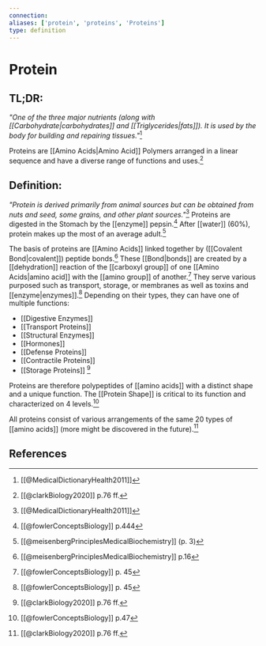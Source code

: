 ```yaml
---
connection:
aliases: ['protein', 'proteins', 'Proteins']
type: definition
---
```


# Protein

## TL;DR:
*"One of the three major nutrients (along with [[Carbohydrate|carbohydrates]] and [[Triglycerides|fats]]). It is used by the body for building and repairing tissues."*[^1]

Proteins are [[Amino Acids|Amino Acid]] Polymers arranged in a linear sequence and have a diverse range of functions and uses.[^4]

## Definition:
*"Protein is derived primarily from animal sources but can be obtained from nuts and seed, some grains, and other plant sources."*[^1] Proteins are digested in the Stomach by the [[enzyme]] pepsin.[^5] After [[water]] (60%), protein makes up the most of an average adult.[^2] 

The basis of proteins are [[Amino Acids]] linked together by ([[Covalent Bond|covalent]]) peptide bonds.[^3] These [[Bond|bonds]] are created by a [[dehydration]] reaction of the [[carboxyl group]] of one [[Amino Acids|amino acid]] with the [[amino group]] of another.[^6] They serve various purposed such as transport, storage, or membranes as well as toxins and [[enzyme|enzymes]].[^6] Depending on their types, they can have one of multiple functions:
- [[Digestive Enzymes]]
- [[Transport Proteins]]
- [[Structural Enzymes]]
- [[Hormones]]
- [[Defense Proteins]]
- [[Contractile Proteins]]
- [[Storage Proteins]]
[^4]

Proteins are therefore polypeptides of [[amino acids]] with a distinct shape and a unique function. The [[Protein Shape]] is critical to its function and characterized on 4 levels.[^7]

All proteins consist of various arrangements of the same 20 types of [[amino acids]] (more might be discovered in the future).[^4]

## References

[^1]: [[@MedicalDictionaryHealth2011]]
[^2]: [[@meisenbergPrinciplesMedicalBiochemistry]] (p. 3)
[^3]: [[@meisenbergPrinciplesMedicalBiochemistry]] p.16
[^4]: [[@clarkBiology2020]] p.76 ff.
[^5]: [[@fowlerConceptsBiology]] p.444
[^6]: [[@fowlerConceptsBiology]] p. 45
[^7]: [[@fowlerConceptsBiology]] p.47